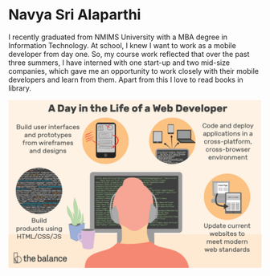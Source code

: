 # Navya Sri Alaparthi

I recently graduated from NMIMS University with a MBA degree in Information Technology. At school, I knew I want to work as a mobile developer from day one. So, my course work reflected that over the past three summers, I have interned with one start-up and two mid-size companies, which gave me an opportunity to work closely with their mobile developers and learn from them. Apart from this I love to read books in library.

![WebDeveloper](https://github.com/alap2607/assignment02-alaparthi/blob/main/web.png)

